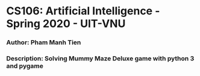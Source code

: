 # CS106: Artificial Intelligence - Spring 2020 - UIT-VNU
### Author: Pham Manh Tien
### Description: Solving Mummy Maze Deluxe game with python 3 and pygame
